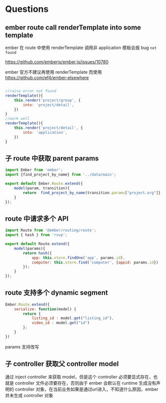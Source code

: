 # Questions 

## ember route call renderTemplate into some template

ember 在 route 中使用 renderTemplate 调用非 application 模板会报 bug `not found`

https://github.com/emberjs/ember.js/issues/10780

ember 官方不建议再使用 renderTemplate 而使用 https://github.com/ef4/ember-elsewhere

```javascript

//raise error not found
renderTemplate(){
    this.render('project/group', {
        into: 'project/detail',
    })
}
//work well
renderTemplate(){
    this.render('project/detail', {
        into: 'application',
    })
}
```
## 子 route 中获取 parent params


```javascript
import Ember from 'ember';
import {find_project_by_name} from '../data/main';

export default Ember.Route.extend({
    model(param, transition){
        return  find_project_by_name(transition.params["project.org"]}, param.project_name);
    }
});

```

## route 中请求多个 API

```javascript
import Route from '@ember/routing/route';
import { hash } from 'rsvp';

export default Route.extend({
    model(params){
        return hash({
            app: this.store.findOne('app', params.id),
            computer: this.store.find('computer', {appid: params.id})
        });
    }
});

```

## route 支持多个 dynamic segment

```javascript
Ember.Route.extend({
    serialize: function(model) {
        return {
            listing_id : model.get("listing_id"),
            video_id : model.get("id")
        };
    }
})
```

params 支持改写

## 子 controller 获取父 controller model

通过 inject controller 来获取 model，但是这个 controller 必须要显式存在，也就是 controller 文件必须要存在，否则由于 ember 会默认在 runtime 生成没有声明的 controller 对象，在当前业务如果是通过url进入，不知道什么原因，ember 并未生成 controller 对象
